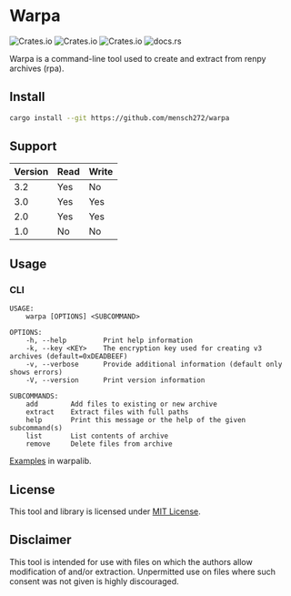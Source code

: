 # Warpa

![Crates.io](https://img.shields.io/crates/v/warpalib)
![Crates.io](https://img.shields.io/crates/d/warpalib)
![Crates.io](https://img.shields.io/crates/l/warpalib)
![docs.rs](https://img.shields.io/docsrs/warpalib)

Warpa is a command-line tool used to create and extract from renpy archives (rpa).

## Install

```bash
cargo install --git https://github.com/mensch272/warpa
```

## Support

| Version | Read | Write |
| ------- | ---- | ----- |
| 3.2     | Yes  | No    |
| 3.0     | Yes  | Yes   |
| 2.0     | Yes  | Yes   |
| 1.0     | No   | No    |

## Usage

### CLI

```text
USAGE:
    warpa [OPTIONS] <SUBCOMMAND>

OPTIONS:
    -h, --help         Print help information
    -k, --key <KEY>    The encryption key used for creating v3 archives (default=0xDEADBEEF)
    -v, --verbose      Provide additional information (default only shows errors)
    -V, --version      Print version information

SUBCOMMANDS:
    add        Add files to existing or new archive
    extract    Extract files with full paths
    help       Print this message or the help of the given subcommand(s)
    list       List contents of archive
    remove     Delete files from archive
```

[Examples](warpalib/examples) in warpalib.

## License

This tool and library is licensed under [MIT License](LICENSE).

## Disclaimer

This tool is intended for use with files on which the authors allow modification of and/or extraction. Unpermitted use on files where such consent was not given is highly discouraged.
